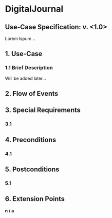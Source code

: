 # DigitalJournal
## Use-Case Specification: <NAME>  v. <1.0>

Lorem Ispum...

## 1. Use-Case <NAME>

### 1.1 Brief Description

Will be added later...

## 2. Flow of Events

## 3. Special Requirements

### 3.1 <First Special Requirement>

## 4. Preconditions

### 4.1 <Precondition One>

## 5. Postconditions

### 5.1 <Postcondition One>

## 6. Extension Points

**n / a**